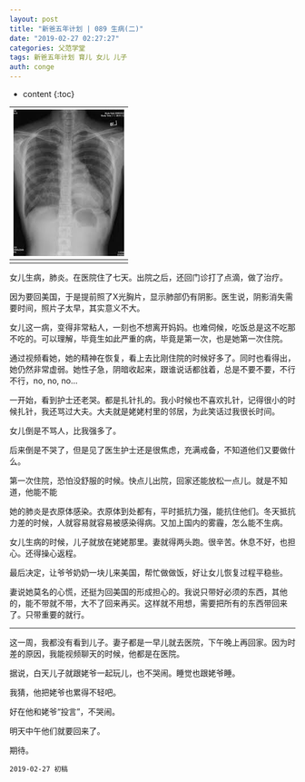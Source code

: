 ```yaml
---
layout: post
title: "新爸五年计划 | 089 生病(二)"
date: "2019-02-27 02:27:27"
categories: 父范学堂
tags: 新爸五年计划 育儿 女儿 儿子
auth: conge
---
```

* content
{:toc}

|![图片来自网络](/assets/images/父范学堂/118382-55e3b3968328e346.png)|
|:----:|
||

女儿生病，肺炎。在医院住了七天。出院之后，还回门诊打了点滴，做了治疗。

因为要回美国，于是提前照了X光胸片，显示肺部仍有阴影。医生说，阴影消失需要时间，照片子太早，其实意义不大。

女儿这一病，变得非常粘人，一刻也不想离开妈妈。也难伺候，吃饭总是这不吃那不吃的。可以理解，毕竟生如此严重的病，毕竟是第一次，也是她第一次住院。

通过视频看她，她的精神在恢复，看上去比刚住院的时候好多了。同时也看得出，她仍然非常虚弱。她性子急，阴暗收起来，跟谁说话都戗着，总是不要不要，不行不行，no, no, no... 

一开始，看到护士还老哭。都是扎针扎的。我小时候也不喜欢扎针，记得很小的时候扎针，我还骂过大夫。大夫就是姥姥村里的邻居，为此笑话过我很长时间。

女儿倒是不骂人，比我强多了。





后来倒是不哭了，但是见了医生护士还是很焦虑，充满戒备，不知道他们又要做什么。

第一次住院，恐怕没舒服的时候。快点儿出院，回家还能放松一点儿。就是不知道，他能不能

她的肺炎是衣原体感染。衣原体到处都有，平时抵抗力强，能抗住他们。冬天抵抗力差的时候，人就容易就容易被感染得病。又加上国内的雾霾，怎么能不生病。

女儿生病的时候，儿子就放在姥姥那里。妻就得两头跑。很辛苦。休息不好，也担心。还得操心返程。

最后决定，让爷爷奶奶一块儿来美国，帮忙做做饭，好让女儿恢复过程平稳些。

妻说她莫名的心慌，还挺为回美国的形成担心的。我说只带好必须的东西，其他的，能不带就不带，大不了回来再买。这样就不用想，需要把所有的东西带回来了。只带重要的就行。

-------------

这一周，我都没有看到儿子。妻子都是一早儿就去医院，下午晚上再回家。因为时差的原因，我能视频聊天的时候，他都是在医院。

据说，白天儿子就跟姥爷一起玩儿，也不哭闹。睡觉也跟姥爷睡。

我猜，他把姥爷也累得不轻吧。

好在他和姥爷“投言”，不哭闹。

明天中午他们就要回来了。

期待。


```
2019-02-27 初稿
```
